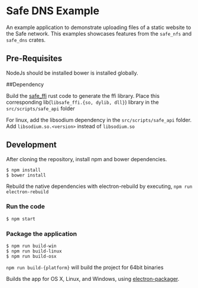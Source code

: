 # Safe DNS Example

An example application to demonstrate uploading files of a static website to the Safe network. This examples showcases features from the `safe_nfs` and `safe_dns` crates.

## Pre-Requisites
  NodeJs should be installed
  bower is installed globally. 

##Dependency

Build the [safe_ffi](https://github.com/maidsafe/safe_ffi/) rust code to generate the ffi library.
Place this corresponding lib(`libsafe_ffi.{so, dylib, dll}`) library in the `src/scripts/safe_api` folder

For linux, add the libsodium dependency in the `src/scripts/safe_api` folder. Add `libsodium.so.<version>` instead of `libsodium.so` 

## Development

After cloning the repository, install npm and bower dependencies.
```
$ npm install
$ bower install
```

Rebuild the native dependencies with electron-rebuild by executing, `npm run electron-rebuild`

### Run the code

```
$ npm start
```

### Package the application

```
$ npm run build-win
$ npm run build-linux
$ npm run build-osx
```

`npm run build-{platform}` will build the project for 64bit binaries

Builds the app for OS X, Linux, and Windows, using [electron-packager](https://github.com/maxogden/electron-packager).
